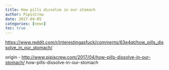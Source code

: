```yaml
---
title: How pills dissolve in our stomach
author: PipisCrew
date: 2017-04-05
categories: [news]
toc: true
---
```


https://www.reddit.com/r/interestingasfuck/comments/63e4qt/how_pills_dissolve_in_our_stomach/

origin - http://www.pipiscrew.com/2017/04/how-pills-dissolve-in-our-stomach/ how-pills-dissolve-in-our-stomach